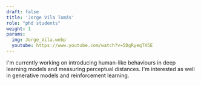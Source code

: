 ```yaml
---
draft: false
title: 'Jorge Vila Tomás'
role: "phd students"
weight: 1
params:
  img: Jorge_Vila.webp
  youtube: https://www.youtube.com/watch?v=5DgRyeqTX5E
---
```


I'm currently working on introducing human-like behaviours in deep learning models and measuring perceptual distances. I'm interested as well in generative models and reinforcement learning.
